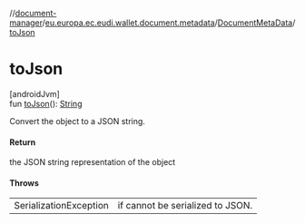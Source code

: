 //[document-manager](../../../index.md)/[eu.europa.ec.eudi.wallet.document.metadata](../index.md)/[DocumentMetaData](index.md)/[toJson](to-json.md)

# toJson

[androidJvm]\
fun [toJson](to-json.md)(): [String](https://kotlinlang.org/api/latest/jvm/stdlib/kotlin/-string/index.html)

Convert the object to a JSON string.

#### Return

the JSON string representation of the object

#### Throws

| | |
|---|---|
| SerializationException | if cannot be serialized to JSON. |
